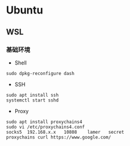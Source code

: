 # Ubuntu

## WSL

### 基础环境
- Shell
```
sudo dpkg-reconfigure dash
```
- SSH
```
sudo apt install ssh
systemctl start sshd
```
- Proxy
```
sudo apt install proxychains4
sudo vi /etc/proxychains4.conf
socks5  192.168.x.x   10808    lamer   secret
proxychains curl https://www.google.com/
```
